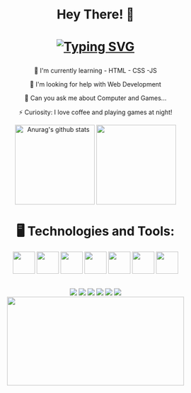 
<div align="center">
    <h1>Hey There! 👋<h1>
      
  
[![Typing SVG](https://readme-typing-svg.herokuapp.com?font=Instrument+Serif&size=30&pause=1000&color=70a5fd&&center=true&width=435&lines=I'm+Rafael)](https://git.io/typing-svg)
  
</div>
      
<div align="center">

 🌱 I'm currently learning - HTML - CSS -JS
    
 🤔 I'm looking for help with Web Development
    
 💬 Can you ask me about Computer and Games...
    
 ⚡ Curiosity: I love coffee and playing games at night!
              
<a href="https://github.com/Rafael-Malaquias/github-readme-stats"><img align="center" height="180em" src="https://github-readme-stats.vercel.app/api?username=RafaeL-Malaquias&show_icons=true&include_all_commits=true&theme=aura&hide_border=true" alt="Anurag's github stats" /></a>
<a href="https://github.com/Rafael-Malaquias/github-readme-stats"><img align="center" height="180em" src="https://github-readme-stats.vercel.app/api/top-langs/?username=RafaeL-Malaquias&layout=compact&theme=aura&hide_border=true" /></a>
      

  
 <div align="center">
   
   <h1>🖥️ Technologies and Tools:</h1>
<img height="50em" src="https://cdn.jsdelivr.net/gh/devicons/devicon/icons/html5/html5-original-wordmark.svg" />
<img height="50em" src="https://cdn.jsdelivr.net/gh/devicons/devicon/icons/css3/css3-original-wordmark.svg" />
<img height="50em" src="https://cdn.jsdelivr.net/gh/devicons/devicon/icons/javascript/javascript-original.svg" />
<img height="50em" src="https://cdn.jsdelivr.net/gh/devicons/devicon/icons/lua/lua-original-wordmark.svg" />
<img height="50em" src="https://cdn.jsdelivr.net/gh/devicons/devicon/icons/github/github-original.svg"/>
<img height="50em" src="https://cdn.jsdelivr.net/gh/devicons/devicon/icons/git/git-original.svg" />
<img height="50em" src="https://cdn.jsdelivr.net/gh/devicons/devicon/icons/vscode/vscode-original-wordmark.svg" />  
</div>
  
<div align="center">
 <img src"https://github-readme-activity-graph.cyclic.app/graph?username=RafaeL-Malaquias&bg_color=000000&color=a1a1a1&line=0091ff&point=ff00d0&area"/>
  
</div>
  
  ##
  
<div>
  <a href="#" target="_blank"><img src="https://img.shields.io/badge/YouTube-FF0000?style=for-the-badge&logo=youtube&logoColor=white" target="_blank"></a>
  <a href="https://www.instagram.com/rafaelmalaquias98/" target="_blank"><img src="https://img.shields.io/badge/-Instagram-%23E4405F?style=for-the-badge&logo=instagram&logoColor=white" target="_blank"></a>
  <a href="#" target="_blank"><img src="https://img.shields.io/badge/Twitch-9146FF?style=for-the-badge&logo=twitch&logoColor=white" target="_blank"></a>
  <a href="#" target="_blank"><img src="https://img.shields.io/badge/Discord-7289DA?style=for-the-badge&logo=discord&logoColor=white" target="_blank"></a> 
  <a href="#"><img src="https://img.shields.io/badge/-Gmail-%23333?style=for-the-badge&logo=gmail&logoColor=white" target="_blank"></a>
  <a href="https://www.linkedin.com/in/rafael-malaquias-0a0854217/" target="_blank"><img src="https://img.shields.io/badge/-LinkedIn-%230077B5?style=for-the-badge&logo=linkedin&logoColor=white" target="_blank"></a><br>
  <img height="200em" width="400" src="https://media.tenor.com/aOGrDnlny-YAAAAC/pc-master.gif"/>
</div>
      
      
      

